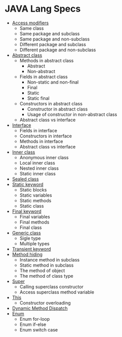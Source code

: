 # JAVA Lang Specs

- [Access modifiers](https://github.com/HunorVadaszPerhat/java_lang_specs/tree/main/access_modifiers)
  - Same class
  - Same package and subclass
  - Same package and non-subclass
  - Different package and subclass
  - Different package and non-subclass
- [Abstract class](https://github.com/HunorVadaszPerhat/java_lang_specs/tree/main/abstract_class)
  - Methods in abstract class
    - Abstract
    - Non-abstract
  - Fields in abstract class
    - Non-static and non-final
    - Final
    - Static
    - Static final
  - Constructors in abstract class
    - Constructor in abstract class
    - Usage of constructor in non-abstract class
  - Abstract class vs interface
- [Interface](https://github.com/HunorVadaszPerhat/java_lang_specs/tree/main/interface)
  - Fields in interface 
  - Constructors in interface
  - Methods in interface
  - Abstract class vs interface
- [Inner class](https://github.com/HunorVadaszPerhat/java_lang_specs/tree/main/inner_class)
  - Anonymous inner class
  - Local inner class
  - Nested inner class
  - Static inner class
- [Sealed class](https://github.com/HunorVadaszPerhat/java_lang_specs/tree/main/sealed_class)
- [Static keyword](https://github.com/HunorVadaszPerhat/java_lang_specs/tree/main/static)
  - Static blocks
  - Static variables
  - Static methods
  - Static class
- [Final keyword](https://github.com/HunorVadaszPerhat/java_lang_specs/tree/main/final)
  - Final variables
  - Final methods
  - Final class
- [Generic class](https://github.com/HunorVadaszPerhat/java_lang_specs/tree/main/generic_class)
  - Sigle type
  - Multiple types
- [Transient keyword](https://github.com/HunorVadaszPerhat/java_lang_specs/tree/main/transient_keyword)
- [Method hiding](https://github.com/HunorVadaszPerhat/java_lang_specs/tree/main/method_hiding)
  - Instance method in subclass
  - Static method in subclass
  - The method of object
  - The method of class type
- [Super](https://github.com/HunorVadaszPerhat/java_lang_specs/tree/main/super)
  - Calling superclass constructor 
  - Access superclass method variable
- [This](https://github.com/HunorVadaszPerhat/java_lang_specs/tree/main/this)
  - Constructor overloading
- [Dynamic Method Dispatch](https://github.com/HunorVadaszPerhat/java_lang_specs/tree/main/dynamic_method_dispatch)
- [Enum](https://github.com/HunorVadaszPerhat/java_lang_specs/tree/main/enum)
  - Enum for-loop
  - Enum if-else
  - Enum switch case

